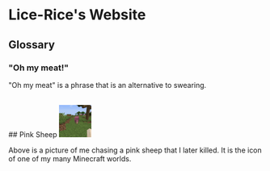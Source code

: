 # Lice-Rice's Website
## Glossary
### "Oh my meat!"
<p>"Oh my meat" is a phrase that is an alternative to swearing.</p>
<br>
## Pink Sheep
<img src="https://github.com/Lice-Rice/Lice-Rice.github.io/raw/main/icon.png"><br>
<p>Above is a picture of me chasing a pink sheep that I later killed. It is the icon of one of my many Minecraft worlds.</p>
